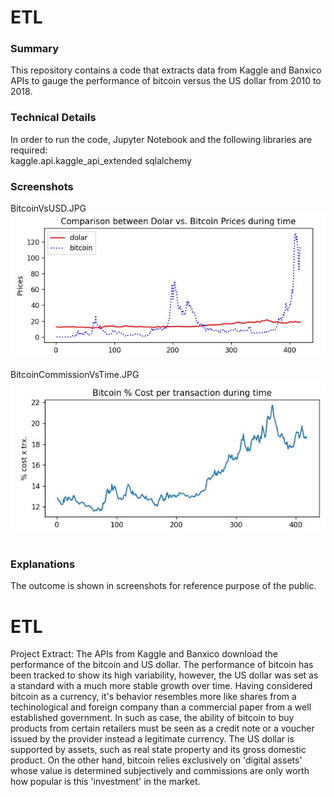 
# ETL
### Summary
This repository contains a code that extracts data from Kaggle and Banxico APIs to gauge the performance of bitcoin versus the US dollar from 2010 to 2018. 
### Technical Details
In order to run the code, Jupyter Notebook and the following libraries are required:<br>
kaggle.api.kaggle_api_extended
sqlalchemy
### Screenshots
BitcoinVsUSD.JPG<br>
![BitcoinVsUSD](BitcoinVsUSD.JPG)<br><br>
BitcoinCommissionVsTime.JPG<br>
![BitcoinCommissionVsTime](BitcoinCommissionVsTime.JPG)<br><br>
### Explanations<br>
The outcome is shown in screenshots for reference purpose of the public.<br>

# ETL
Project
Extract: The APIs from Kaggle and Banxico download the performance of the bitcoin and US dollar.
The performance of bitcoin has been tracked to show its high variability, however, the US dollar was set as a standard with a much more stable growth over time.
Having considered bitcoin as a currency, it's behavior resembles more like shares from a techinological and foreign company than a commercial paper from a well established government.
In such as case, the ability of bitcoin to buy products from certain retailers must be seen as a credit note or a voucher issued by the provider instead a legitimate currency.
The US dollar is supported by assets, such as real state property and its gross domestic product. 
On the other hand, bitcoin relies exclusively on 'digital assets' whose value is determined subjectively and commissions are only worth how popular is this 'investment' in the market.




